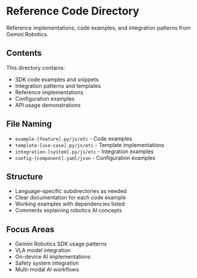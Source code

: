 # Reference Code Directory

Reference implementations, code examples, and integration patterns from Gemini Robotics.

## Contents

This directory contains:
- SDK code examples and snippets
- Integration patterns and templates
- Reference implementations
- Configuration examples
- API usage demonstrations

## File Naming

- `example-[feature].py/js/etc` - Code examples
- `template-[use-case].py/js/etc` - Template implementations
- `integration-[system].py/js/etc` - Integration examples
- `config-[component].yaml/json` - Configuration examples

## Structure

- Language-specific subdirectories as needed
- Clear documentation for each code example
- Working examples with dependencies listed
- Comments explaining robotics AI concepts

## Focus Areas

- Gemini Robotics SDK usage patterns
- VLA model integration
- On-device AI implementations
- Safety system integration
- Multi-modal AI workflows